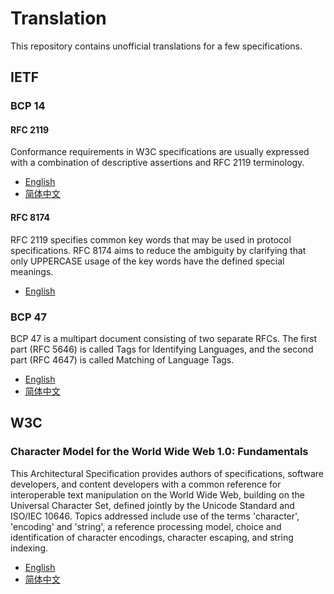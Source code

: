 # Translation

This repository contains unofficial translations for a few specifications.

## IETF

### BCP 14

#### RFC 2119

Conformance requirements in W3C specifications are usually expressed with a combination of descriptive assertions and RFC 2119 terminology.

* [English](https://www.rfc-editor.org/info/rfc2119)
* [简体中文](https://github.com/xfq/translation/blob/main/bcp14/rfc2119.zh-Hans.md)

#### RFC 8174

RFC 2119 specifies common key words that may be used in protocol specifications. RFC 8174 aims to reduce the ambiguity by clarifying that only UPPERCASE usage of the key words have the defined special meanings.

* [English](https://www.rfc-editor.org/info/rfc8174)

### BCP 47

BCP 47 is a multipart document consisting of two separate RFCs. The first part (RFC 5646) is called Tags for Identifying Languages, and the second part (RFC 4647) is called Matching of Language Tags.

* [English](https://www.rfc-editor.org/info/bcp47)
* [简体中文](https://xfq.github.io/translation/bcp47/index.zh-Hans.html)

## W3C

### Character Model for the World Wide Web 1.0: Fundamentals

This Architectural Specification provides authors of specifications, software developers, and content developers with a common reference for interoperable text manipulation on the World Wide Web, building on the Universal Character Set, defined jointly by the Unicode Standard and ISO/IEC 10646. Topics addressed include use of the terms 'character', 'encoding' and 'string', a reference processing model, choice and identification of character encodings, character escaping, and string indexing.

* [English](http://www.w3.org/TR/charmod/)
* [简体中文](https://xfq.github.io/translation/charmod/Overview.zh-Hans.html)
